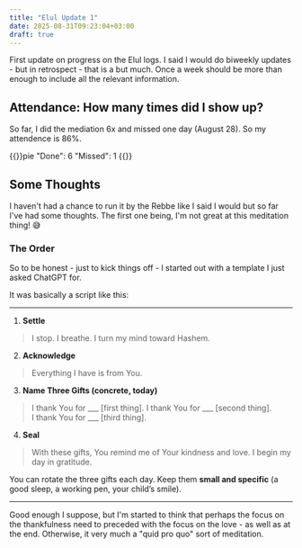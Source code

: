 ```yaml
---
title: "Elul Update 1"
date: 2025-08-31T09:23:04+03:00
draft: true
---
```


First update on progress on the Elul logs. I said I would do biweekly updates - but in retrospect - that is a but much. Once a week should be more than enough to include all the relevant information.

## Attendance: How many times did I show up?

So far, I did the mediation 6x and missed one day (August 28). So my attendence is 86%.

{{<mermaid>}}pie
    "Done": 6
    "Missed": 1
{{</mermaid>}}

## Some Thoughts

I haven't had a chance to run it by the Rebbe like I said I would but so far I've had some thoughts. The first one being, I'm not great at this meditation thing! 😅

### The Order

So to be honest - just to kick things off - I started out with a template I just asked ChatGPT for.

It was basically a script like this:

---
1. **Settle**

> I stop. I breathe. I turn my mind toward Hashem.

2. **Acknowledge**

> Everything I have is from You.

3. **Name Three Gifts (concrete, today)**

> I thank You for ___ [first thing].
> I thank You for ___ [second thing].  
> I thank You for ___ [third thing].

4. **Seal**

> With these gifts, You remind me of Your kindness and love. I begin my day in gratitude.

You can rotate the three gifts each day. Keep them **small and specific** (a good sleep, a working pen, your child’s smile). 

---

Good enough I suppose, but I'm started to think that perhaps the focus on the thankfulness need to preceded with the focus on the love - as well as at the end. Otherwise, it very much a "quid pro quo" sort of meditation. 
